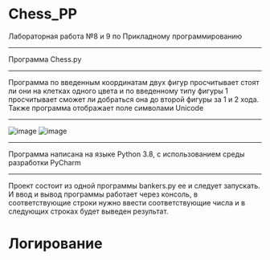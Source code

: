# Chess_PP
Лабораторная работа №8 и 9 по Прикладному программированию
____
Программа Chess.py
____
Программа по введенным координатам двух фигур просчитывает стоят ли они на клетках одного цвета и по введенному типу фигуры 1 просчитывает сможет ли добраться она до второй фигуры за 1 и 2 хода. Также программа отображает поле символами Unicode
____
![image](https://user-images.githubusercontent.com/44251572/145725302-dd8a2fcf-8d48-4658-a07c-604e532e7fbf.png)
![image](https://user-images.githubusercontent.com/44251572/145725344-3fa957d2-c190-4e34-8466-738a8e3f84a3.png)
____
Программа написана на языке Python 3.8, с использованием среды разработки PyCharm
____
Проект состоит из одной программы bankers.py ее и следует запускать. И ввод и вывод программы работает через консоль, в соответствующие строки нужно ввести соответствующие числа и в следующих строках будет выведен результат.
  
  
# Логирование
